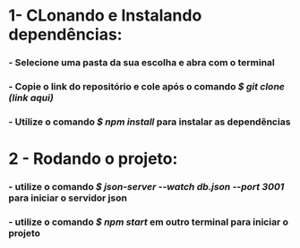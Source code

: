 # 1- CLonando e Instalando dependências:
  ### - Selecione uma pasta da sua escolha e abra com o terminal
  ### - Copie o link do repositório e cole após o comando *$ git clone (link aqui)*
  ### - Utilize o comando *$ npm install* para instalar as dependências
 
# 2 - Rodando o projeto:
  ### - utilize o comando *$ json-server --watch db.json --port 3001* para iniciar o servidor json
  ### - utilize o comando *$ npm start* em outro terminal para iniciar o projeto
    
